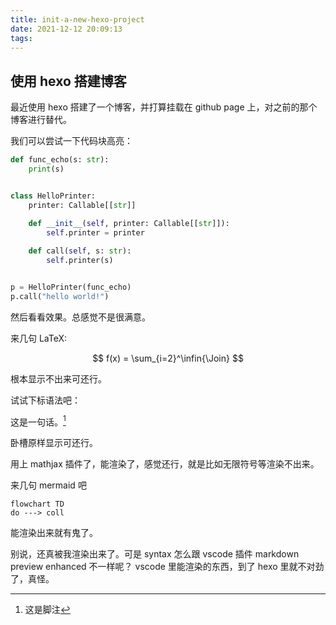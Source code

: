 ```yaml
---
title: init-a-new-hexo-project
date: 2021-12-12 20:09:13
tags:
---
```


## 使用 hexo 搭建博客

最近使用 hexo 搭建了一个博客，并打算挂载在 github page 上，对之前的那个博客进行替代。

我们可以尝试一下代码块高亮：

```python
def func_echo(s: str):
    print(s)


class HelloPrinter:
    printer: Callable[[str]]

    def __init__(self, printer: Callable[[str]]):
        self.printer = printer
    
    def call(self, s: str):
        self.printer(s)


p = HelloPrinter(func_echo)
p.call("hello world!")
```

然后看看效果。总感觉不是很满意。

来几句 LaTeX:

$$
f(x) = \sum_{i=2}^\infin{\Join}
$$

根本显示不出来可还行。

试试下标语法吧：

这是一句话。[^sub]
[^sub]: 这是脚注

卧槽原样显示可还行。

用上 mathjax 插件了，能渲染了，感觉还行，就是比如无限符号等渲染不出来。

来几句 mermaid 吧

```mermaid
flowchart TD
do ---> coll
```

能渲染出来就有鬼了。

别说，还真被我渲染出来了。可是 syntax 怎么跟 vscode 插件 markdown preview enhanced 不一样呢？ vscode 里能渲染的东西，到了 hexo 里就不对劲了，真怪。